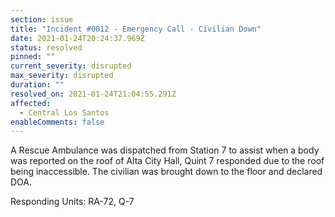 ```yaml
---
section: issue
title: "Incident #0012 - Emergency Call - Civilian Down"
date: 2021-01-24T20:24:37.969Z
status: resolved
pinned: ""
current_severity: disrupted
max_severity: disrupted
duration: ""
resolved_on: 2021-01-24T21:04:55.291Z
affected:
  - Central Los Santos
enableComments: false
---
```

A Rescue Ambulance was dispatched from Station 7 to assist when a body was reported on the roof of Alta City Hall, Quint 7 responded due to the roof being inaccessible. The civilian was brought down to the floor and declared DOA.

Responding Units: RA-72, Q-7